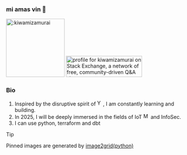 ### mi amas vin 👋
<img width="160" src="https://count.getloli.com/@:kiwamizamurai?name=%3Akiwamizamurai&theme=moebooru-h&padding=7&offset=0&align=top&scale=1&pixelated=1&darkmode=auto" alt=":kiwamizamurai" />
<a href="https://stackexchange.com/users/13359247"><img src="https://stackexchange.com/users/flair/13359247.png" width="208" height="58" alt="profile for kiwamizamurai on Stack Exchange, a network of free, community-driven Q&amp;A sites" title="profile for kiwamizamurai on Stack Exchange, a network of free, community-driven Q&amp;A sites"></a>

### Bio
1. Inspired by the disruptive spirit of <img src="https://cdn.jsdelivr.net/npm/simple-icons@11.13.0/icons/ycombinator.svg" width=16 alt="Y Combinator" />, I am constantly learning and building.
2. In 2025, I will be deeply immersed in the fields of IoT <img src="https://avatars.githubusercontent.com/u/17420673?s=200&v=4" width=16 alt="M5Stack" /> and InfoSec.
3. I can use python, terraform and dbt

> [!TIP]
> Pinned images are generated by <a href="https://github.com/kiwamizamurai/image2grid"> image2grid(python) </a>
